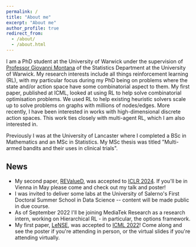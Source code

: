 ```yaml
---
permalink: /
title: "About me"
excerpt: "About me"
author_profile: true
redirect_from: 
  - /about/
  - /about.html
---
```


I am a PhD student at the University of Warwick under the supervision of [Professor Giovanni Montana]([url](https://warwick.ac.uk/fac/sci/statistics/staff/academic-research/montana/)) of the Statistics Department at the University of Warwick. My research interests include all things reinforcement learning (RL), with my particular focus during my PhD being on problems where the state and/or action space have some combinatorial aspect to them. My first paper, published at ICML, looked at using RL to help solve combinatorial optimisation problems. We used RL to help existing heuristic solvers scale up to solve problems on graphs with millions of nodes/edges. More recently, I have been interested in works with high-dimensional discrete action spaces. This work ties closely with multi-agent RL, which I am also interested in.

Previously I was at the University of Lancaster where I completed a BSc in Mathematics and an MSc in Statistics. My MSc thesis was titled "Multi-armed bandits and their uses in clinical trials".
 

## News
* My second paper, [REValueD](https://arxiv.org/abs/2401.08850), was accepted to [ICLR 2024](https://iclr.cc). If you'll be in Vienna in May please come and check out my talk and poster!
* I was invited to deliver some labs at the University of Salerno's First Doctoral Summer School in Data Science -- content will be made public in due course. 
* As of September 2022 I'll be joining MediaTek Research as a research intern, working on Hierarchical RL - in particular, the options framework.  
* My first paper, [LeNSE](https://arxiv.org/pdf/2205.10106.pdf), was accepted to [ICML 2022](https://icml.cc)! Come along and see the poster if you're attending in person, or the virtual slides if you're attending virtually. 
